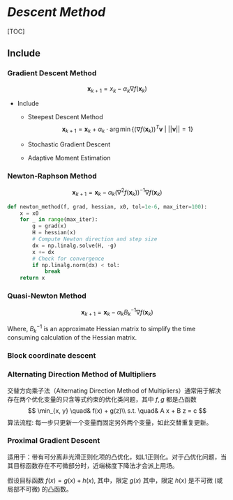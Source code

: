 # $Descent\ Method$

[TOC]

## Include 

### Gradient Descent Method  

$$
\boldsymbol x_{k+1} = x_k - \alpha_k \nabla f(\boldsymbol x_k)
$$

- Include
  * Steepest Descent Method
    $$
    \boldsymbol x_{k+1} = \boldsymbol x_k + \alpha_k \cdot \arg\min \{ (\nabla f(\boldsymbol x_k))^T \boldsymbol v \ |\ ||\boldsymbol v|| = 1 \}
    $$

  * Stochastic Gradient Descent

  * Adaptive Moment Estimation

### Newton-Raphson Method

$$
\boldsymbol x_{k+1} = \boldsymbol x_k - \alpha_k (\nabla^2 f(\boldsymbol x_k))^{-1} \nabla f(\boldsymbol x_k)
$$

```python
def newton_method(f, grad, hessian, x0, tol=1e-6, max_iter=100):
    x = x0
    for _ in range(max_iter):
        g = grad(x)
        H = hessian(x)
        # Compute Newton direction and step size
        dx = np.linalg.solve(H, -g)
        x += dx
        # Check for convergence
        if np.linalg.norm(dx) < tol:
            break
    return x
```

### Quasi-Newton Method

$$
\boldsymbol x_{k+1} = \boldsymbol x_k - \alpha_k B_k^{-1} \nabla f(\boldsymbol x_k)
$$

Where, $B_k^{-1}$ is an approximate Hessian matrix to simplify the time consuming calculation of the Hessian matrix.

### Block coordinate descent

### Alternating Direction Method of Multipliers

交替方向乘子法（Alternating Direction Method of Multipliers）通常用于解决存在两个优化变量的只含等式约束的优化类问题，其中 $f, g$ 都是凸函数
$$
\min_{x, y} \quad& f(x) + g(z)\\
s.t. \quad& A x + B z = c
$$
算法流程: 每一步只更新一个变量而固定另外两个变量，如此交替重复更新。

### Proximal Gradient Descent

适用于：带有可分离非光滑正则化项的凸优化，如L1正则化。对于凸优化问题，当其目标函数存在不可微部分时，近端梯度下降法才会派上用场。

假设目标函数 $f(x) = g(x) + h(x)$, 其中，限定 $g(x)$ 其中，限定 $h(x)$ 是不可微 (或局部不可微) 的凸函数。